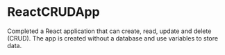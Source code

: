 # ReactCRUDApp

Completed a React application that can create, read, update and delete (CRUD). The app is created without a database and use variables to store data.
